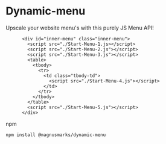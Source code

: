 # Dynamic-menu
Upscale your website menu's with this purely JS Menu API!

```
      <div id="inner-menu" class="inner-menu">
        <script src="./Start-Menu-1.js></script>
        <script src="./Start-Menu-2.js"></script>
        <script src="./Start-Menu-3.js"></script>
        <table>
          <tbody>
            <tr>
              <td class="tbody-td">
                <script src="./Start-Menu-4.js"></script>
              </td>
            </tr>
          </tbody>
        </table>
        <script src="./Start-Menu-5.js"></script>
      </div>
```

npm

```
npm install @magnusmarks/dynamic-menu
```

